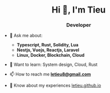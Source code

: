 

<h1 align="center">Hi 👋, I'm Tieu</h1>
<h3 align="center">Developer</h3>


- 💬 Ask me about:
  - **Typescript, Rust, Solidity, Lua**
  - **Nestjs, Vuejs, Reactjs, Laravel**
  - **Linux, Docker, Blockchain, Cloud**
- 🥏 Want to learn: System design, Cloud, Rust
- 📫 How to reach me **letieu8@gmail.com**

- 📄 Know about my experiences [letieu.github.io](https://coingen20.netlify.app/)
